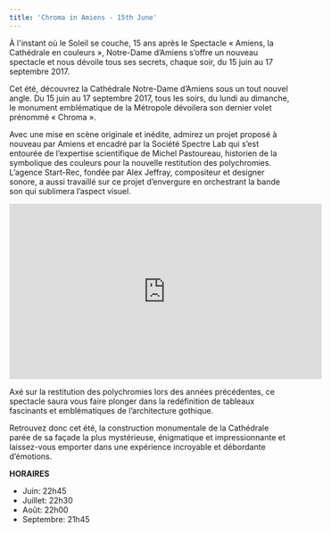 ```yaml
---
title: 'Chroma in Amiens - 15th June'
---
```


À l'instant où le Soleil se couche, 15 ans après le Spectacle « Amiens, la Cathédrale en couleurs », Notre-Dame d’Amiens s’offre un nouveau spectacle et nous dévoile tous ses secrets, chaque soir, du 15 juin au 17 septembre 2017.

 

Cet été, découvrez la Cathédrale Notre-Dame d’Amiens sous un tout nouvel angle. Du 15 juin au 17 septembre 2017, tous les soirs, du lundi au dimanche, le monument emblématique de la Métropole dévoilera son dernier volet prénommé « Chroma ».

 

Avec une mise en scène originale et inédite, admirez un projet proposé à nouveau par Amiens et encadré par la Société Spectre Lab qui s’est entourée de l’expertise scientifique de Michel Pastoureau, historien de la symbolique des couleurs pour la nouvelle restitution des polychromies. L’agence Start-Rec, fondée par Alex Jeffray, compositeur et designer sonore, a aussi travaillé sur ce projet d’envergure en orchestrant la bande son qui sublimera l’aspect visuel.

 
 <iframe width="560" height="315" src="https://www.youtube.com/embed/Z9zoB6ar05U" frameborder="0" allowfullscreen></iframe>
 

Axé sur la restitution des polychromies lors des années précédentes, ce spectacle saura vous faire plonger dans la redéfinition de tableaux fascinants et emblématiques de l’architecture gothique.

 

Retrouvez donc cet été, la construction monumentale de la Cathédrale parée de sa façade la plus mystérieuse, énigmatique et impressionnante et laissez-vous emporter dans une expérience incroyable et débordante d’émotions.

 

**HORAIRES**
* Juin: 22h45
* Juillet: 22h30
* Août: 22h00
* Septembre: 21h45
